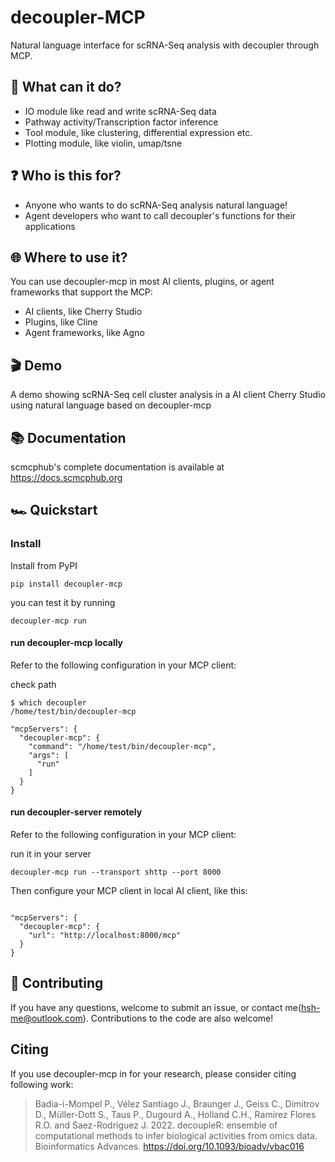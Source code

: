 # decoupler-MCP

Natural language interface for scRNA-Seq analysis with decoupler through MCP.

## 🪩 What can it do?

- IO module like read and write scRNA-Seq data
- Pathway activity/Transcription factor  inference
- Tool module, like clustering, differential expression etc.
- Plotting module, like violin, umap/tsne

## ❓ Who is this for?

- Anyone who wants to do scRNA-Seq analysis natural language!
- Agent developers who want to call decoupler's functions for their applications

## 🌐 Where to use it?

You can use decoupler-mcp in most AI clients, plugins, or agent frameworks that support the MCP:

- AI clients, like Cherry Studio
- Plugins, like Cline
- Agent frameworks, like Agno 

## 🎬 Demo

A demo showing scRNA-Seq cell cluster analysis in a AI client Cherry Studio using natural language based on decoupler-mcp


## 📚 Documentation

scmcphub's complete documentation is available at https://docs.scmcphub.org


## 🏎️ Quickstart

### Install

Install from PyPI
```
pip install decoupler-mcp
```
you can test it by running
```
decoupler-mcp run
```



#### run decoupler-mcp locally
Refer to the following configuration in your MCP client:

check path
```
$ which decoupler 
/home/test/bin/decoupler-mcp
```

```
"mcpServers": {
  "decoupler-mcp": {
    "command": "/home/test/bin/decoupler-mcp",
    "args": [
      "run"
    ]
  }
}
```

#### run decoupler-server remotely
Refer to the following configuration in your MCP client:

run it in your server
```
decoupler-mcp run --transport shttp --port 8000
```

Then configure your MCP client in local AI client, like this:
```

"mcpServers": {
  "decoupler-mcp": {
    "url": "http://localhost:8000/mcp"
  }
}
```

## 🤝 Contributing

If you have any questions, welcome to submit an issue, or contact me(hsh-me@outlook.com). Contributions to the code are also welcome!

## Citing

If you use decoupler-mcp in for your research, please consider citing  following work: 
> Badia-i-Mompel P., Vélez Santiago J., Braunger J., Geiss C., Dimitrov D., Müller-Dott S., Taus P., Dugourd A., Holland C.H., Ramirez Flores R.O. and Saez-Rodriguez J. 2022. decoupleR: ensemble of computational methods to infer biological activities from omics data. Bioinformatics Advances. https://doi.org/10.1093/bioadv/vbac016

